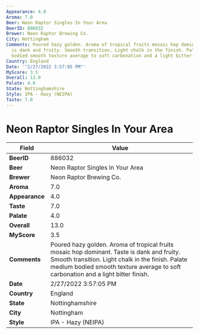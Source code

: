 ```yaml
---
Appearance: 4.0
Aroma: 7.0
Beer: Neon Raptor Singles In Your Area
BeerID: 886032
Brewer: Neon Raptor Brewing Co.
City: Nottingham
Comments: Poured hazy golden. Aroma of tropical fruits mosaic hop dominant. Taste
  is dank and fruity. Smooth transition. Light chalk in the finish. Palate medium
  bodied smooth texture average to soft carbonation and a light bitter finish.
Country: England
Date: '"2/27/2022 3:57:05 PM"'
MyScore: 3.5
Overall: 13.0
Palate: 4.0
State: Nottinghamshire
Style: IPA - Hazy (NEIPA)
Taste: 7.0
---
```


# Neon Raptor Singles In Your Area

| Field         | Value |
|---------------|-------|
| **BeerID** | 886032 |
| **Beer** | Neon Raptor Singles In Your Area |
| **Brewer** | Neon Raptor Brewing Co. |
| **Aroma** | 7.0 |
| **Appearance** | 4.0 |
| **Taste** | 7.0 |
| **Palate** | 4.0 |
| **Overall** | 13.0 |
| **MyScore** | 3.5 |
| **Comments** | Poured hazy golden. Aroma of tropical fruits mosaic hop dominant. Taste is dank and fruity. Smooth transition. Light chalk in the finish. Palate medium bodied smooth texture average to soft carbonation and a light bitter finish. |
| **Date** | 2/27/2022 3:57:05 PM |
| **Country** | England |
| **State** | Nottinghamshire |
| **City** | Nottingham |
| **Style** | IPA - Hazy (NEIPA) |
